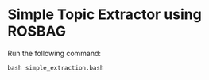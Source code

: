 # Simple Topic Extractor using ROSBAG

Run the following command:
```
bash simple_extraction.bash
```